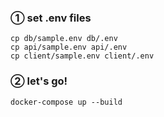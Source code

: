 ### ① set .env files

```
cp db/sample.env db/.env
cp api/sample.env api/.env
cp client/sample.env client/.env
```

### ② let's go!
```
docker-compose up --build
```
